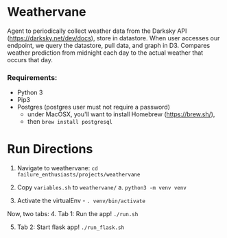 # Weathervane

Agent to periodically collect weather data from the Darksky API (https://darksky.net/dev/docs), store in datastore. When user accesses our endpoint, we query the datastore, pull data, and graph in D3. Compares weather prediction from midnight each day to the actual weather that occurs that day.



### Requirements:
- Python 3
- Pip3
- Postgres (postgres user must not require a password)
  - under MacOSX, you'll want to install Homebrew (https://brew.sh/),
  - then `brew install postgresql`


# Run Directions


1. Navigate to weathervane:
   `cd failure_enthusiasts/projects/weathervane`

2. Copy `variables.sh` to `weathervane/`
    a. `python3 -m venv venv`

3. Activate the virtualEnv - `. venv/bin/activate`

Now, two tabs:
4. Tab 1: Run the app! `./run.sh`

5. Tab 2: Start flask app! `./run_flask.sh`

